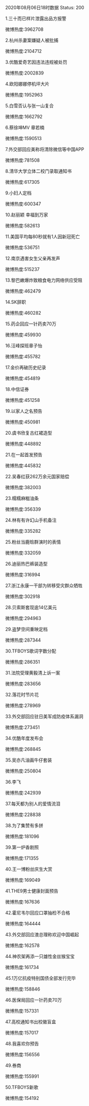 2020年08月06日18时数据
Status: 200

1.三十而已样片泄露出品方报警

微博热度:3962708

2.杭州杀妻案嫌疑人被批捕

微博热度:2104712

3.优酷爱奇艺因违法违规被处罚

微博热度:2002839

4.欧阳娜娜停机坪大片

微博热度:1952963

5.白雪否认与张一山复合

微博热度:1662792

6.蔡徐坤MV 章若楠

微博热度:1590513

7.外交部回应美称将清除微信等中国APP

微博热度:781508

8.清华大学立体二校门录取通知书

微博热度:617305

9.小妇人定档

微博热度:600347

10.赵丽颖 幸福到万家

微博热度:582613

11.美国平均每80秒就有1人因新冠死亡

微博热度:536751

12.南京遇害女生父亲再发声

微博热度:515237

13.黎巴嫩爆炸致粮食电力网络供应受阻

微博热度:462479

14.SK辞职

微博热度:460282

15.药企回应一针药卖70万

微博热度:459930

16.汪峰探班章子怡

微博热度:455782

17.金价再破历史纪录

微博热度:454819

18.中信证券

微博热度:451258

19.以家人之名预告

微博热度:450981

20.虞书欣复古红裙造型

微博热度:448892

21.在一起首发预告

微博热度:445832

22.吴春红获262万余元国家赔偿

微博热度:382003

23.糯糯麻糍油条

微博热度:356339

24.林有有许幻山手机备注

微博热度:335282

25.粉丝当鹿晗群演时的表情

微博热度:332059

26.迪丽热巴裤装造型

微博热度:316994

27.浙江永康一干部为转移受灾群众牺牲

微博热度:302918

28.贝索斯套现逾14亿美元

微博热度:294963

29.盗梦空间重映定档

微博热度:287344

30.TFBOYS歌词字数分配

微博热度:286351

31.法院受理黄毅清上诉一案

微博热度:283656

32.落花时节片花

微博热度:278969

33.外交部回应驻日美军成防疫体系漏洞

微博热度:273451

34.优酷年度发布会

微博热度:268845

35.吴亦凡油画牛仔套装

微博热度:250804

36.李飞

微博热度:242939

37.每天都为别人的爱情流泪

微博热度:228838

38.为了集赞有多拼

微博热度:181096

39.第一炉香剧照

微博热度:171355

40.王一博粉丝庆生大赏

微博热度:169049

41.THE9男士健康封面预告

微博热度:167636

42.霍尼韦尔回应口罩抽检不合格

微博热度:164444

43.外交部回应澳总理称欢迎中国崛起

微博热度:162578

44.神农架再添一只雄性金丝猴宝宝

微博热度:161734

45.1万亿抗疫特别国债全部发行完毕

微博热度:158846

46.医保局回应一针药卖70万

微博热度:157331

47.高校通知书出校徽盲盒

微博热度:157017

48.我喜欢你预告

微博热度:156556

49.券商

微博热度:155991

50.TFBOYS新歌

微博热度:154192

